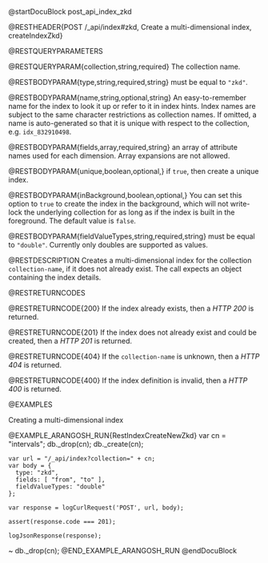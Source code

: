 
@startDocuBlock post_api_index_zkd

@RESTHEADER{POST /_api/index#zkd, Create a multi-dimensional index, createIndexZkd}

@RESTQUERYPARAMETERS

@RESTQUERYPARAM{collection,string,required}
The collection name.

@RESTBODYPARAM{type,string,required,string}
must be equal to `"zkd"`.

@RESTBODYPARAM{name,string,optional,string}
An easy-to-remember name for the index to look it up or refer to it in index hints.
Index names are subject to the same character restrictions as collection names.
If omitted, a name is auto-generated so that it is unique with respect to the
collection, e.g. `idx_832910498`.

@RESTBODYPARAM{fields,array,required,string}
an array of attribute names used for each dimension. Array expansions are not allowed.

@RESTBODYPARAM{unique,boolean,optional,}
if `true`, then create a unique index.

@RESTBODYPARAM{inBackground,boolean,optional,}
You can set this option to `true` to create the index
in the background, which will not write-lock the underlying collection for
as long as if the index is built in the foreground. The default value is `false`.

@RESTBODYPARAM{fieldValueTypes,string,required,string}
must be equal to `"double"`. Currently only doubles are supported as values.

@RESTDESCRIPTION
Creates a multi-dimensional index for the collection `collection-name`, if
it does not already exist. The call expects an object containing the index
details.

@RESTRETURNCODES

@RESTRETURNCODE{200}
If the index already exists, then a *HTTP 200* is
returned.

@RESTRETURNCODE{201}
If the index does not already exist and could be created, then a *HTTP 201*
is returned.

@RESTRETURNCODE{404}
If the `collection-name` is unknown, then a *HTTP 404* is returned.

@RESTRETURNCODE{400}
If the index definition is invalid, then a *HTTP 400* is returned.

@EXAMPLES

Creating a multi-dimensional index

@EXAMPLE_ARANGOSH_RUN{RestIndexCreateNewZkd}
var cn = "intervals";
db._drop(cn);
db._create(cn);

    var url = "/_api/index?collection=" + cn;
    var body = {
      type: "zkd",
      fields: [ "from", "to" ],
      fieldValueTypes: "double"
    };

    var response = logCurlRequest('POST', url, body);

    assert(response.code === 201);

    logJsonResponse(response);
~ db._drop(cn);
@END_EXAMPLE_ARANGOSH_RUN
@endDocuBlock
